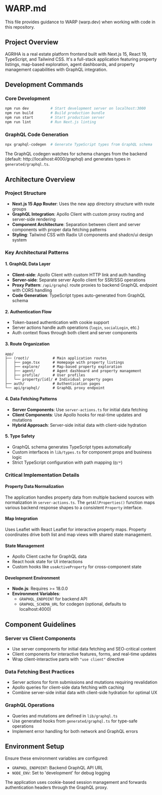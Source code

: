 # WARP.md

This file provides guidance to WARP (warp.dev) when working with code in this repository.

## Project Overview

AGRIHA is a real estate platform frontend built with Next.js 15, React 19, TypeScript, and Tailwind CSS. It's a full-stack application featuring property listings, map-based exploration, agent dashboards, and property management capabilities with GraphQL integration.

## Development Commands

### Core Development
```bash
npm run dev          # Start development server on localhost:3000
npm run build        # Build production bundle
npm run start        # Start production server
npm run lint         # Run Next.js linting
```

### GraphQL Code Generation
```bash
npx graphql-codegen  # Generate TypeScript types from GraphQL schema
```

The GraphQL codegen watches for schema changes from the backend (default: http://localhost:4000/graphql) and generates types in `generated/graphql.ts`.

## Architecture Overview

### Project Structure
- **Next.js 15 App Router**: Uses the new app directory structure with route groups
- **GraphQL Integration**: Apollo Client with custom proxy routing and server-side rendering
- **Component Architecture**: Separation between client and server components with proper data fetching patterns
- **Styling**: Tailwind CSS with Radix UI components and shadcn/ui design system

### Key Architectural Patterns

#### 1. GraphQL Data Layer
- **Client-side**: Apollo Client with custom HTTP link and auth handling
- **Server-side**: Separate server Apollo client for SSR/SSG operations  
- **Proxy Pattern**: `/api/graphql` route proxies to backend GraphQL endpoint with CORS handling
- **Code Generation**: TypeScript types auto-generated from GraphQL schema

#### 2. Authentication Flow
- Token-based authentication with cookie support
- Server actions handle auth operations (`login`, `socialLogin`, etc.)
- Auth context flows through both client and server components

#### 3. Route Organization
```
app/
├── (root)/           # Main application routes
│   ├── page.tsx      # Homepage with property listings
│   ├── explore/      # Map-based property exploration
│   ├── agent/        # Agent dashboard and property management
│   ├── profile/      # User profiles
│   └── property/[id]/ # Individual property pages
├── auth/             # Authentication pages
└── api/graphql/      # GraphQL proxy endpoint
```

#### 4. Data Fetching Patterns
- **Server Components**: Use `server-actions.ts` for initial data fetching
- **Client Components**: Use Apollo hooks for real-time updates and mutations
- **Hybrid Approach**: Server-side initial data with client-side hydration

#### 5. Type Safety
- GraphQL schema generates TypeScript types automatically
- Custom interfaces in `lib/types.ts` for component props and business logic
- Strict TypeScript configuration with path mapping (`@/*`)

### Critical Implementation Details

#### Property Data Normalization
The application handles property data from multiple backend sources with normalization in `server-actions.ts`. The `getAllProperties()` function maps various backend response shapes to a consistent `Property` interface.

#### Map Integration
Uses Leaflet with React Leaflet for interactive property maps. Property coordinates drive both list and map views with shared state management.

#### State Management
- Apollo Client cache for GraphQL data
- React hook state for UI interactions
- Custom hooks like `useActiveProperty` for cross-component state

#### Development Environment
- **Node.js**: Requires >= 18.0.0
- **Environment Variables**: 
  - `GRAPHQL_ENDPOINT` for backend API
  - `GRAPHQL_SCHEMA_URL` for codegen (optional, defaults to localhost:4000)

## Component Guidelines

### Server vs Client Components
- Use server components for initial data fetching and SEO-critical content
- Client components for interactive features, forms, and real-time updates
- Wrap client-interactive parts with `"use client"` directive

### Data Fetching Best Practices
- Server actions for form submissions and mutations requiring revalidation
- Apollo queries for client-side data fetching with caching
- Combine server-side initial data with client-side hydration for optimal UX

### GraphQL Operations
- Queries and mutations are defined in `lib/graphql.ts`
- Use generated hooks from `generated/graphql.ts` for type-safe operations
- Implement error handling for both network and GraphQL errors

## Environment Setup

Ensure these environment variables are configured:
- `GRAPHQL_ENDPOINT`: Backend GraphQL API URL
- `NODE_ENV`: Set to 'development' for debug logging

The application uses cookie-based session management and forwards authentication headers through the GraphQL proxy.